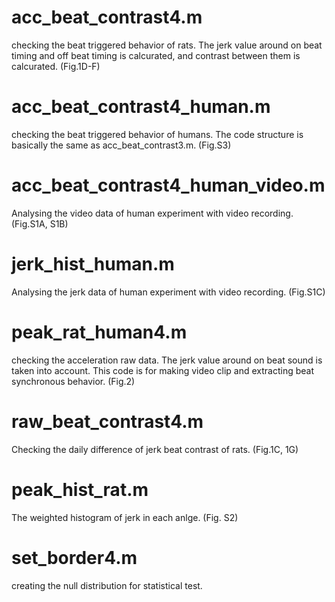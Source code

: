
# acc_beat_contrast4.m
checking the beat triggered behavior of rats. The jerk value around on beat timing and off beat timing is calcurated, and contrast between them is calcurated. (Fig.1D-F)

# acc_beat_contrast4_human.m
checking the beat triggered behavior of humans. The code structure is basically the same as acc_beat_contrast3.m. (Fig.S3)

# acc_beat_contrast4_human_video.m
Analysing the video data of human experiment with video recording. (Fig.S1A, S1B)

# jerk_hist_human.m
Analysing the jerk data of human experiment with video recording. (Fig.S1C)

# peak_rat_human4.m
checking the acceleration raw data.  The jerk value around on beat sound is taken into account. This code is for making video clip and extracting beat synchronous behavior. (Fig.2)

# raw_beat_contrast4.m
Checking the daily difference of jerk beat contrast of rats. (Fig.1C, 1G)

# peak_hist_rat.m
The weighted histogram of jerk in each anlge. (Fig. S2)

# set_border4.m
creating the null distribution for statistical test.





